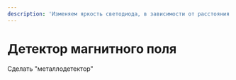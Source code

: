 ```yaml
---
description: 'Изменяем яркость светодиода, в зависимости от расстояния до магнита'
---
```


# Детектор магнитного поля

Сделать "металлодетектор"

